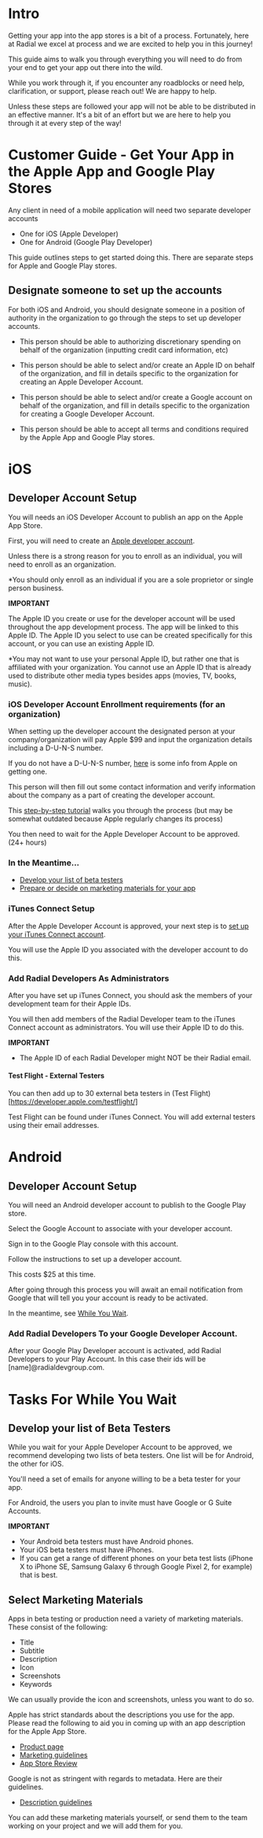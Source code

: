 # Intro
Getting your app into the app stores is a bit of a process. Fortunately, here at Radial we excel at process and we are excited to help you in this journey!

This guide aims to walk you through everything you will need to do from your end to get your app out there into the wild.

While you work through it, if you encounter any roadblocks or need help, clarification, or support, please reach out! We are happy to help.

Unless these steps are followed your app will not be able to be distributed in an effective manner. It's a bit of an effort but we are here to help you through it at every step of the way!

# Customer Guide - Get Your App in the Apple App and Google Play Stores

Any client in need of a mobile application will need two separate developer accounts

- One for iOS (Apple Developer)
- One for Android (Google Play Developer)

This guide outlines steps to get started doing this. There are separate steps for Apple and Google Play stores.

## Designate someone to set up the accounts

For both iOS and Android, you should designate someone in a position of authority in the organization to go through the steps to set up developer accounts.

- This person should be able to authorizing discretionary spending on behalf of the organization (inputting credit card information, etc)

- This person should be able to select and/or create an Apple ID on behalf of the organization, and fill in details specific to the organization for creating an Apple Developer Account.

- This person should be able to select and/or create a Google account on behalf of the organization, and fill in details specific to the organization for creating a Google Developer Account.

- This person should be able to accept all terms and conditions required by the Apple App and Google Play stores.

# iOS

## Developer Account Setup

You will needs an iOS Developer Account to publish an app on the Apple App Store.

First, you will need to create an [Apple developer account](https://developer.apple.com/programs/enroll/).

Unless there is a strong reason for you to enroll as an individual, you will need to enroll as an organization.

*You should only enroll as an individual if you are a sole proprietor or single person business.

__IMPORTANT__

The Apple ID you create or use for the developer account will be used throughout the app development process. The app will be linked to this Apple ID. The Apple ID you select to use can be created specifically for this account, or you can use an existing Apple ID.

*You may not want to use your personal Apple ID, but rather one that is affiliated with your organization. You cannot use an Apple ID that is already used to distribute other media types besides apps (movies, TV, books, music).

### iOS Developer Account Enrollment requirements (for an organization)

When setting up the developer account the designated person at your company/organization will pay Apple $99 and input the organization details including a D-U-N-S number.

If you do not have a D-U-N-S number, [here](https://developer.apple.com/support/D-U-N-S/) is some info from Apple on getting one.

This person will then fill out some contact information and verify information about the company as a part of creating the developer account.

This [step-by-step tutorial](https://mobileroadie.zendesk.com/hc/en-us/articles/200091736-iOS-Developer-Account-Step-by-Step-Guide) walks you through the process (but may be somewhat outdated because Apple regularly changes its process)

You then need to wait for the Apple Developer Account to be approved. (24+ hours)


### In the Meantime...

- [Develop your list of beta testers](#beta_testers)
- [Prepare or decide on marketing materials for your app](#marketing)

### iTunes Connect Setup

After the Apple Developer Account is approved, your next step is to [set up your iTunes Connect account](https://developer.apple.com/support/itunes-connect/).

You will use the Apple ID you associated with the developer account to do this.

### Add Radial Developers As Administrators

After you have set up iTunes Connect, you should ask the members of your development team for their Apple IDs.

You will then add members of the Radial Developer team to the iTunes Connect account as administrators. You will use their Apple ID to do this.

__IMPORTANT__

- The Apple ID of each Radial Developer might NOT be their Radial email.

#### Test Flight - External Testers

You can then add up to 30 external beta testers in (Test Flight)[https://developer.apple.com/testflight/]

Test Flight can be found under iTunes Connect. You will add external testers using their email addresses.

# Android

## Developer Account Setup
You will need an Android developer account to publish to the Google Play store.

Select the Google Account to associate with your developer account.

Sign in to the Google Play console with this account.

Follow the instructions to set up a developer account.

This costs $25 at this time.

After going through this process you will await an email notification from Google that will tell you  your account is ready to be activated.

In the meantime, see [While You Wait](#while_you_wait).

### Add Radial Developers To your Google Developer Account.
After your Google Play Developer account is activated, add Radial Developers to your Play Account. In this case their ids will be [name]@radialdevgroup.com.

# <a name="while_you_wait"></a>Tasks For While You Wait

## <a name="beta_testers"></a>Develop your list of Beta Testers

While you wait for your Apple Developer Account to be approved, we recommend developing two lists of beta testers. One list will be for Android, the other for iOS.

You'll need a set of emails for anyone willing to be a beta tester for your app.

For Android, the users you plan to invite must have Google or G Suite Accounts.

__IMPORTANT__

- Your Android beta testers must have Android phones.
- Your iOS beta testers must have iPhones.
- If you can get a range of different phones on your beta test lists (iPhone X to iPhone SE, Samsung Galaxy 6 through Google Pixel 2, for example) that is best.

## <a name="marketing"></a>Select Marketing Materials

Apps in beta testing or production need a variety of marketing materials. These consist of the following:

- Title
- Subtitle
- Description
- Icon
- Screenshots
- Keywords

We can usually provide the icon and screenshots, unless you want to do so.

Apple has strict standards about the descriptions you use for the app. Please read the following to aid you in coming up with an app description for the Apple App Store.

- [Product page](https://developer.apple.com/app-store/product-page/)
- [Marketing guidelines](https://developer.apple.com/app-store/marketing/guidelines/#)
- [App Store Review](https://developer.apple.com/app-store/review/guidelines/#accurate-metadata)

Google is not as stringent with regards to metadata. Here are their guidelines.

- [Description guidelines](https://support.google.com/googleplay/android-developer/answer/4448378?hl=en)

You can add these marketing materials yourself, or send them to the team working on your project and we will add them for you.
